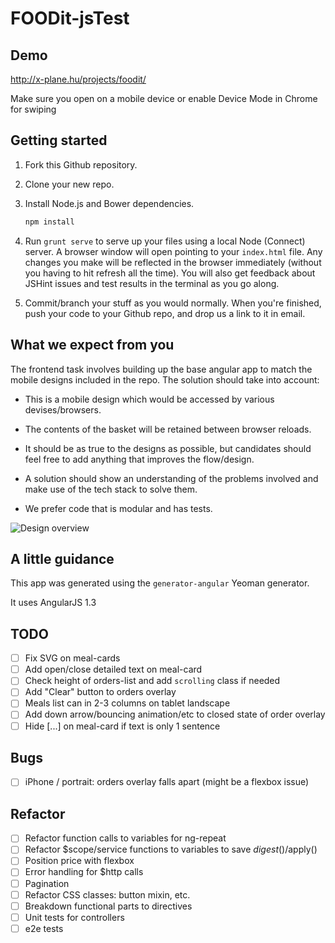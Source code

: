 FOODit-jsTest
=============

## Demo
http://x-plane.hu/projects/foodit/

Make sure you open on a mobile device or enable Device Mode in Chrome for swiping

## Getting started

1. Fork this Github repository.

2. Clone your new repo.

3. Install Node.js and Bower dependencies.

    ```sh
    npm install
    ```

4. Run `grunt serve` to serve up your files using a local Node (Connect) server. A browser window will open pointing to your `index.html` file. Any changes you make will be reflected in the browser immediately (without you having to hit refresh all the time). You will also get feedback about JSHint issues and test results in the terminal as you go along.

5. Commit/branch your stuff as you would normally. When you're finished, push your code to your Github repo, and drop us a link to it in email.

## What we expect from you

The frontend task involves building up the base angular app to match the mobile designs included in the repo.
The solution should take into account: 

- This is a mobile design which would be accessed by various devises/browsers.

- The contents of the basket will be retained between browser reloads.

- It should be as true to the designs as possible, but candidates should feel free to add anything that improves the flow/design.

- A solution should show an understanding of the problems involved and make use of the tech stack to solve them.

- We prefer code that is modular and has tests.

![Design overview](/design/mockups/menu_design--overview.jpg?raw=true "Design overview")


## A little guidance

This app was generated using the `generator-angular` Yeoman generator.

It uses AngularJS 1.3

## TODO

- [ ] Fix SVG on meal-cards 
- [ ] Add open/close detailed text on meal-card
- [ ] Check height of orders-list and add `scrolling` class if needed 
- [ ] Add "Clear" button to orders overlay
- [ ] Meals list can in 2-3 columns on tablet landscape
- [ ] Add down arrow/bouncing animation/etc to closed state of order overlay
- [ ] Hide [...] on meal-card if text is only 1 sentence

## Bugs

- [ ] iPhone / portrait: orders overlay falls apart (might be a flexbox issue)

## Refactor

- [ ] Refactor function calls to variables for ng-repeat
- [ ] Refactor $scope/service functions to variables to save $digest()/$apply()
- [ ] Position price with flexbox
- [ ] Error handling for $http calls
- [ ] Pagination
- [ ] Refactor CSS classes: button mixin, etc.
- [ ] Breakdown functional parts to directives
- [ ] Unit tests for controllers
- [ ] e2e tests
